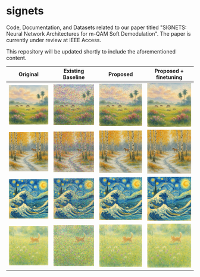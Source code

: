 # signets

Code, Documentation, and Datasets related to our paper titled "SIGNETS: Neural Network Architectures for
m-QAM Soft Demodulation". The paper is currently under review at IEEE Access.

This repository will be updated shortly to include the aforementioned content.

Original | Existing Baseline | Proposed | Proposed + finetuning
---------|-------------------|------------|---------------------------
![](pictx/scenery-sized.png) | ![](pictx/scenery-traditional.png) | ![](pictx/scenery-m.png) | ![](pictx/scenery-pm.png)
![](pictx/finland-sized.png) | ![](pictx/finland-traditional.png) | ![](pictx/finland-m.png) | ![](pictx/finland-pm.png)
![](pictx/starwave-sized.png) | ![](pictx/starwave-traditional.png) | ![](pictx/starwave-m.png) | ![](pictx/starwave-pm.png)
![](pictx/cat-sized.png) | ![](pictx/cat-traditional.png) | ![](pictx/cat-m.png) | ![](pictx/cat-pm.png)
